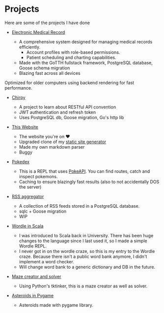 # Projects

Here are some of the projects I have done

- [Electronic Medical Record](https://github.com/Chichigami/EMR)

  - A comprehensive system designed for managing medical records efficiently.
    - Account profiles with role-based permissions.
    - Patient scheduling and charting capabilities.
  - Made with the GoTTH fullstack framework, PostgreSQL database, Goose schema migration
  - Blazing fast across all devices

Optimized for older computers using backend rendering for fast performance.

- [Chirpy](https://github.com/Chichigami/chirpy/)

  - A project to learn about RESTful API convention
  - JWT authentication and refresh token
  - Uses PostgreSQL db, Goose migration, Go's http lib

- [This Website](https://github.com/Chichigami/chichigami.github.io)

  - The website you're on :heart:
  - Upgraded clone of my [static site generator](https://github.com/Chichigami/static-site)
  - Made my own markdown parser
  - Buggy

- [Pokedex](https://github.com/Chichigami/pokedex)

  - This is a REPL that uses [PokeAPI](https://pokeapi.co/). You can find routes, catch and inspect pokemons.
  - Caching to ensure blazingly fast results (also to not accidentally DOS the server)

- [RSS aggregator](https://github.com/Chichigami/blog-aggregator)

  - A collection of RSS feeds stored in a PostgreSQL database.
  - sqlc + Goose migration
  - WIP

- [Wordle in Scala](https://github.com/Chichigami/scala-wordle)

  - I was introduced to Scala back in University. There has been huge changes to the language since I last used it, so I made a simple Wordle REPL.
  - I never got in on the wordle craze, so this is my entry to the Wordle craze. Because there isn't a public word bank anymore, I didn't implement a word checker.
  - Will change word bank to a generic dictionary and DB in the future.

- [Maze creator and solver](https://github.com/Chichigami/maze-solver)

  - Using Python's tktinker, this is a maze creator as well as solver.

- [Asteroids in Pygame](https://github.com/Chichigami/asteroids)
  - Asteroids made with pygame library.
